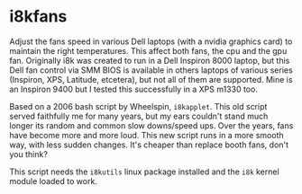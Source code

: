 # i8kfans

Adjust the fans speed in various Dell laptops (with a nvidia graphics card) to
maintain the right temperatures. This affect both fans, the cpu and the gpu
fan. Originally i8k was created to run in a Dell Inspiron 8000 laptop, but this
Dell fan control via SMM BIOS is available in others laptops of various series
(Inspiron, XPS, Latitude, etcetera), but not all of them are supported. Mine is
an Inspiron 9400 but I tested this successfully in a XPS m1330 too.

Based on a 2006 bash script by Wheelspin, `i8kapplet`. This old script served
faithfully me for many years, but my ears couldn't stand much longer its random
and common slow downs/speed ups. Over the years, fans have become more and more
loud. This new script runs in a more smooth way, with less sudden changes.
It's cheaper than replace booth fans, don't you think?

This script needs the `i8kutils` linux package installed and the `i8k` kernel
module loaded to work.


